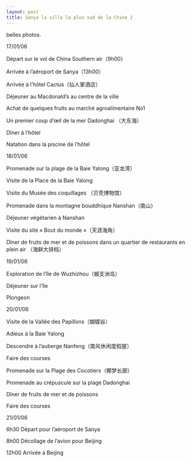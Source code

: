 ```yaml
---
layout: post
title: Sanya la ville la plus sud de la Chine 2
---
```


belles photos.

[](http://www.francaisblog.com../images/lydieplage.jpg)17/01/06

Départ sur le vol de China Southern air（9h00）

Arrivée à l’aéroport de Sanya（13h00）

Arrivée à l’hôtel Cactus（仙人掌酒店）

Déjeuner au Macdonald’s au centre de la ville

Achat de quelques fruits au marché agroalimentaire No1

Un premier coup d’œil de la mer Dadonghai （大东海）

Dîner à l’hôtel

Natation dans la piscine de l’hôtel

18/01/06

Promenade sur la plage de la Baie Yalong（亚龙湾）

Visite de la Place de la Baie Yalong

Visite du Musée des coquillages （贝壳博物馆）

Promenade dans la montagne bouddhique Nanshan（南山）

Déjeuner végétarien à Nanshan 

Visite du site « Bout du monde »（天涯海角）

Dîner de fruits de mer et de poissons dans un quartier de restaurants en plein air （海鲜大排档）

19/01/06

Exploration de l’île de Wuzhizhou（蜈支洲岛）

Déjeuner sur l’île

Plongeon 

20/01/06

Visite de la Vallée des Papillons（蝴蝶谷）

Adieux à la Baie Yalong

Descendre à l’auberge Nanfeng（南风休闲度假屋）

Faire des courses

Promenade sur la Plage des Cocotiers（椰梦长廊）

Promenade au crépuscule sur la plage Dadonghai

Dîner de fruits de mer et de poissons

Faire des courses

21/01/06

6h30  Départ pour l’aéroport de Sanya

8h00  Décollage de l’avion pour Beijing

12h00  Arrivée à Beijing 
